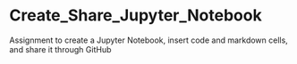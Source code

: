 # Create_Share_Jupyter_Notebook
Assignment to create a Jupyter Notebook, insert code and markdown cells, and share it through GitHub
